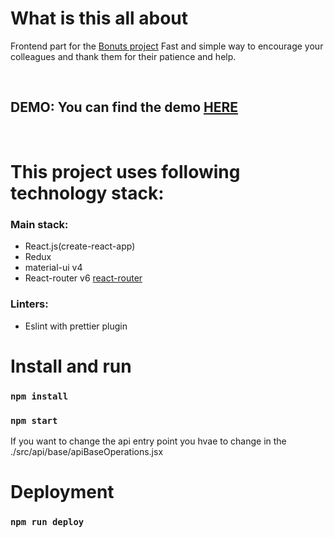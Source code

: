 # What is this all about

Frontend part for the [Bonuts project](https://github.com/tarassov/bonuts)
Fast and simple way to encourage your colleagues and thank them for their patience and help.

&nbsp;

## DEMO: You can find the demo [HERE](https://tarassov.github.io/dashboard)

&nbsp;

# This project uses following technology stack:

### Main stack:

- React.js(create-react-app)
- Redux
- material-ui v4
- React-router v6 [react-router](https://github.com/reactjs/react-router.git)

### Linters:

- Eslint with prettier plugin

# Install and run

### `npm install`

### `npm start`

If you want to change the api entry point you hvae to change in the ./src/api/base/apiBaseOperations.jsx

# Deployment

### `npm run deploy`
